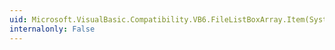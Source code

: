 ```yaml
---
uid: Microsoft.VisualBasic.Compatibility.VB6.FileListBoxArray.Item(System.Int16)
internalonly: False
---
```

